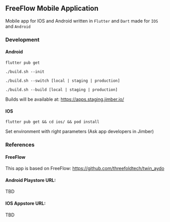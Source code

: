 ## FreeFlow Mobile Application

Mobile app for IOS and Android written in `Flutter` and `Dart` made for `IOS` and `Android`


### Development

#### Android

`flutter pub get`

`./build.sh --init`

`./build.sh --switch [local | staging | production]`

`./build.sh --build [local | staging | production]`

Builds will be available at:
https://apps.staging.jimber.io/


#### IOS

`flutter pub get && cd ios/ && pod install`

Set environment with right parameters (Ask app developers in Jimber)

### References

#### FreeFlow

This app is based on FreeFlow:
https://github.com/threefoldtech/twin_aydo

#### Android Playstore URL:

TBD

#### IOS Appstore URL: 

TBD